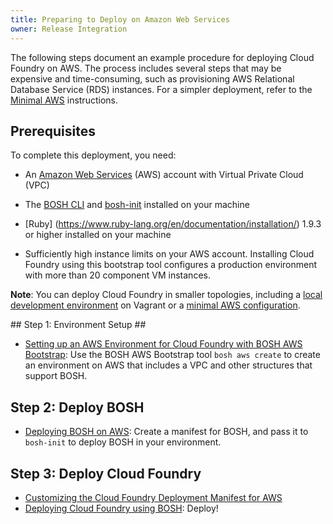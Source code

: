 ```yaml
---
title: Preparing to Deploy on Amazon Web Services
owner: Release Integration
---
```


<strong></strong>

The following steps document an example procedure for deploying Cloud Foundry on AWS. The process includes several steps that may be expensive and time-consuming, such as provisioning AWS Relational Database Service (RDS)
instances. For a simpler deployment, refer to the
[Minimal AWS](https://github.com/cloudfoundry/cf-release/tree/master/example_manifests) instructions.

## <a id='prereqs'></a>Prerequisites

To complete this deployment, you need:

- An [Amazon Web Services](http://aws.amazon.com) (AWS) account with Virtual Private Cloud (VPC)

- The [BOSH CLI](https://bosh.io/docs/bosh-cli.html) and [bosh-init](https://bosh.io/docs/install-bosh-init.html) installed on your machine

- [Ruby] (https://www.ruby-lang.org/en/documentation/installation/) 1.9.3 or higher installed on your machine

- Sufficiently high instance limits on your AWS account. Installing Cloud Foundry using this bootstrap tool configures a production environment with more than 20 component VM instances.

<p class="note"><strong>Note</strong>: You can deploy Cloud Foundry in smaller topologies, including a <a href="../boshlite/">local development environment</a> on Vagrant or a <a href="https://github.com/cloudfoundry/cf-release/tree/master/example_manifests">minimal AWS configuration</a>.</p>

##<a id="env-setup"></a> Step 1: Environment Setup ##

* [Setting up an AWS Environment for Cloud Foundry with BOSH AWS Bootstrap](setup_aws.html): Use the BOSH AWS Bootstrap tool `bosh aws create` to create an environment on AWS that includes a VPC and other structures that support BOSH.

## <a id="deploy-bosh"></a> Step 2: Deploy BOSH ##

* [Deploying BOSH on AWS](setup_bosh_aws.html): Create a manifest for BOSH, and pass it to `bosh-init` to deploy BOSH in your environment.

## <a id="deploy-cf"></a> Step 3: Deploy Cloud Foundry ##

* [Customizing the Cloud Foundry Deployment Manifest for AWS](cf-stub.html)
* [Deploying Cloud Foundry using BOSH](../common/deploy.html): Deploy!
